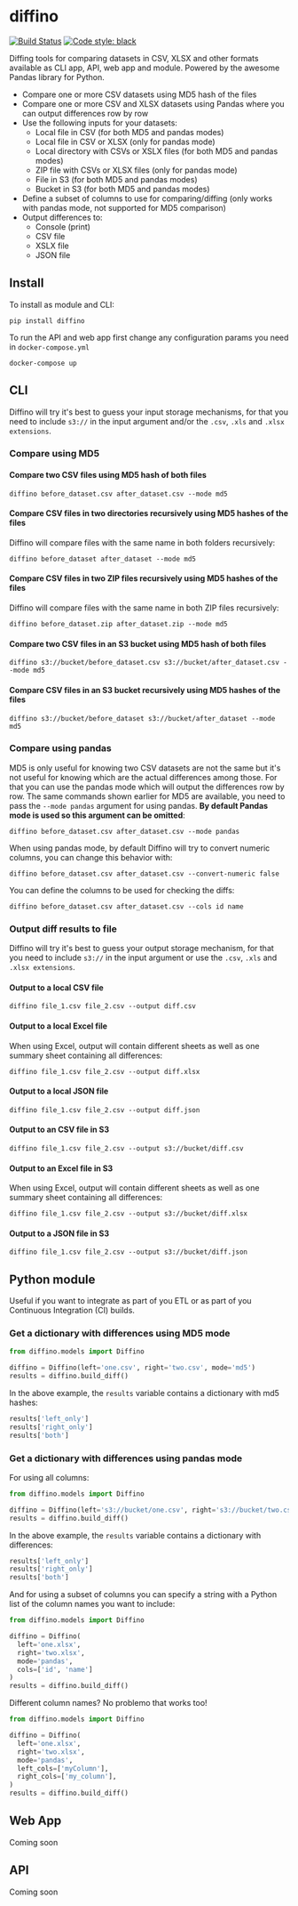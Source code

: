 diffino
====
[![Build Status](https://travis-ci.com/IntuitiveWebSolutions/diffino.svg?branch=master)](https://travis-ci.com/IntuitiveWebSolutions/diffino)
[![Code style: black](https://img.shields.io/badge/code%20style-black-000000.svg)](https://github.com/ambv/black)

Diffing tools for comparing datasets in CSV, XLSX and other formats available as CLI app, API, web app and module. Powered by the awesome Pandas library for Python.

- Compare one or more CSV datasets using MD5 hash of the files
- Compare one or more CSV and XLSX datasets using Pandas where you can output differences row by row
- Use the following inputs for your datasets:
  - Local file in CSV (for both MD5 and pandas modes)
  - Local file in CSV or XLSX (only for pandas mode)
  - Local directory with CSVs or XSLX files (for both MD5 and pandas modes)
  - ZIP file with CSVs or XLSX files (only for pandas mode)
  - File in S3 (for both MD5 and pandas modes)
  - Bucket in S3 (for both MD5 and pandas modes)
- Define a subset of columns to use for comparing/diffing (only works with pandas mode, not supported for MD5 comparison)
- Output differences to:
  - Console (print)
  - CSV file
  - XSLX file
  - JSON file

## Install

To install as module and CLI:

```
pip install diffino
```

To run the API and web app first change any configuration params you need in `docker-compose.yml`

```
docker-compose up
```

## CLI

Diffino will try it's best to guess your input storage mechanisms, for that you need to include `s3://` in the input argument and/or the `.csv`, `.xls` and `.xlsx extensions`.

### Compare using MD5

#### Compare two CSV files using MD5 hash of both files

```
diffino before_dataset.csv after_dataset.csv --mode md5
```

#### Compare CSV files in two directories recursively using MD5 hashes of the files

Diffino will compare files with the same name in both folders recursively:

```
diffino before_dataset after_dataset --mode md5
```

#### Compare CSV files in two ZIP files recursively using MD5 hashes of the files

Diffino will compare files with the same name in both ZIP files recursively:

```
diffino before_dataset.zip after_dataset.zip --mode md5
```

#### Compare two CSV files in an S3 bucket using MD5 hash of both files

```
diffino s3://bucket/before_dataset.csv s3://bucket/after_dataset.csv --mode md5
```

#### Compare CSV files in an S3 bucket recursively using MD5 hashes of the files

```
diffino s3://bucket/before_dataset s3://bucket/after_dataset --mode md5
```

### Compare using pandas

MD5 is only useful for knowing two CSV datasets are not the same but it's not useful for knowing which are the actual differences among those. For that you can use the pandas mode which will output the differences row by row.
The same commands shown earlier for MD5 are available, you need to pass the `--mode pandas` argument for using pandas. **By default Pandas mode is used so this argument can be omitted**:

```
diffino before_dataset.csv after_dataset.csv --mode pandas
```

When using pandas mode, by default Diffino will try to convert numeric columns, you can change this behavior with:

```
diffino before_dataset.csv after_dataset.csv --convert-numeric false
```

You can define the columns to be used for checking the diffs:

```
diffino before_dataset.csv after_dataset.csv --cols id name
```

### Output diff results to file

Diffino will try it's best to guess your output storage mechanism, for that you need to include `s3://` in the input argument or use the `.csv`, `.xls` and `.xlsx extensions`.

#### Output to a local CSV file
```
diffino file_1.csv file_2.csv --output diff.csv
```

#### Output to a local Excel file

When using Excel, output will contain different sheets as well as one summary sheet containing all differences:

```
diffino file_1.csv file_2.csv --output diff.xlsx
```

#### Output to a local JSON file

```
diffino file_1.csv file_2.csv --output diff.json
```

#### Output to an CSV file in S3

```
diffino file_1.csv file_2.csv --output s3://bucket/diff.csv
```

#### Output to an Excel file in S3
When using Excel, output will contain different sheets as well as one summary sheet containing all differences:

```
diffino file_1.csv file_2.csv --output s3://bucket/diff.xlsx
```

#### Output to a JSON file in S3

```
diffino file_1.csv file_2.csv --output s3://bucket/diff.json
```

## Python module

Useful if you want to integrate as part of you ETL or as part of you Continuous Integration (CI) builds.

### Get a dictionary with differences using MD5 mode

```python
from diffino.models import Diffino

diffino = Diffino(left='one.csv', right='two.csv', mode='md5')
results = diffino.build_diff()
```

In the above example, the `results` variable contains a dictionary with md5 hashes:

```python
results['left_only']
results['right_only']
results['both']
```

### Get a dictionary with differences using pandas mode
For using all columns:

```python
from diffino.models import Diffino

diffino = Diffino(left='s3://bucket/one.csv', right='s3://bucket/two.csv', mode='pandas')
results = diffino.build_diff()
```

In the above example, the `results` variable contains a dictionary with differences:

```python
results['left_only']
results['right_only']
results['both']
```

And for using a subset of columns you can specify a string with a Python list of the column names you want to include:

```python
from diffino.models import Diffino

diffino = Diffino(
  left='one.xlsx',
  right='two.xlsx',
  mode='pandas',
  cols=['id', 'name']
)
results = diffino.build_diff()
```

Different column names? No problemo that works too!

```python
from diffino.models import Diffino

diffino = Diffino(
  left='one.xlsx',
  right='two.xlsx',
  mode='pandas',
  left_cols=['myColumn'],
  right_cols=['my_column'],
)
results = diffino.build_diff()
```

## Web App

Coming soon

## API

Coming soon
